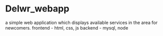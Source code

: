 # Delwr_webapp
a simple web application which displays available services in the area for newcomers.
frontend - html, css, js
backend - mysql, node
